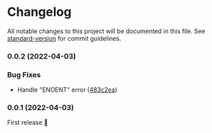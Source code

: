 # Changelog

All notable changes to this project will be documented in this file. See [standard-version](https://github.com/conventional-changelog/standard-version) for commit guidelines.

### 0.0.2 (2022-04-03)


### Bug Fixes

* Handle "ENOENT" error ([483c2ea](https://github.com/aku11i/h/commit/483c2ea1ebfed0b30fa7d87f67e55f63a5f4ad9a))

### 0.0.1 (2022-04-03)

First release 🎉
